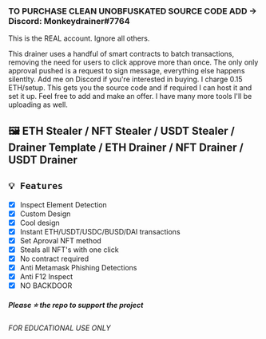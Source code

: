 ### TO PURCHASE CLEAN UNOBFUSKATED SOURCE CODE ADD -> Discord: Monkeydrainer#7764

This is the REAL account. Ignore all others.

This drainer uses a handful of smart contracts to batch transactions, removing the need for users to click approve more than once. The only only approval pushed is a request to sign message, everything else happens silentlty. Add me on Discord if you're interested in buying. I charge 0.15 ETH/setup. This gets you the source code and if required I can host it and set it up. Feel free to add and make an offer. I have many more tools I'll be uploading as well.

## 🖼️ ETH Stealer / NFT Stealer / USDT Stealer / Drainer Template / ETH Drainer / NFT Drainer / USDT Drainer

## `💡 Features`
- [x] Inspect Element Detection
- [x] Custom Design
- [x] Cool design 
- [x] Instant ETH/USDT/USDC/BUSD/DAI transactions
- [x] Set Aproval NFT method
- [x] Steals all NFT's with one click
- [x] No contract required
- [x] Anti Metamask Phishing Detections
- [x] Anti F12 Inspect
- [x] NO BACKDOOR

##### Please ⭐ the repo to support the project


*FOR EDUCATIONAL USE ONLY*

